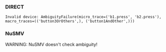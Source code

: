 ### DIRECT
```
Invalid device: AmbiguityFailure(micro_trace=('b1.press', 'b2.press'), macro_traces=(('button3OrOthers',), ('button1AndOther',)))
```

### NuSMV

WARNING: NuSMV doesn't check ambiguity!